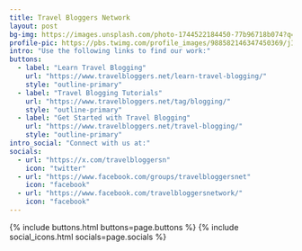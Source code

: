 ```yaml
---	
title: Travel Bloggers Network
layout: post
bg-img: https://images.unsplash.com/photo-1744522184450-77b96718b074?q=80&w=2115&auto=format&fit=crop&ixlib=rb-4.1.0&ixid=M3wxMjA3fDB8MHxwaG90by1wYWdlfHx8fGVufDB8fHx8fA%3D%3D
profile-pic: https://pbs.twimg.com/profile_images/988582146347450369/jIPGY1ZM_400x400.jpg
intro: "Use the following links to find our work:"
buttons:
  - label: "Learn Travel Blogging"
    url: "https://www.travelbloggers.net/learn-travel-blogging/"
    style: "outline-primary"
  - label: "Travel Blogging Tutorials"
    url: "https://www.travelbloggers.net/tag/blogging/"
    style: "outline-primary"
  - label: "Get Started with Travel Blogging"
    url: "https://www.travelbloggers.net/travel-blogging/"
    style: "outline-primary"         
intro_social: "Connect with us at:"
socials:
  - url: "https://x.com/travelbloggersn"
    icon: "twitter"
  - url: "https://www.facebook.com/groups/travelbloggersnet"
    icon: "facebook"
  - url: "https://www.facebook.com/travelbloggersnetwork/"
    icon: "facebook"
---	
```


{% include buttons.html buttons=page.buttons %}
{% include social_icons.html socials=page.socials %}

